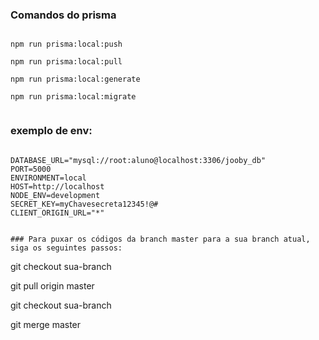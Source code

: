 
### Comandos do prisma 
````

npm run prisma:local:push

npm run prisma:local:pull

npm run prisma:local:generate

npm run prisma:local:migrate


````

### exemplo de env:
`````

DATABASE_URL="mysql://root:aluno@localhost:3306/jooby_db"
PORT=5000
ENVIRONMENT=local
HOST=http://localhost
NODE_ENV=development
SECRET_KEY=myChavesecreta12345!@#
CLIENT_ORIGIN_URL="*"


### Para puxar os códigos da branch master para a sua branch atual, siga os seguintes passos:
``````

git checkout sua-branch

git pull origin master

git checkout sua-branch

git merge master


